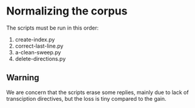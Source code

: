 # Normalizing the corpus

The scripts must be run in this order:
1. create-index.py
2. correct-last-line.py
3. a-clean-sweep.py
4. delete-directions.py

## Warning

We are concern that the scripts erase some replies, mainly due to lack of transciption directives, but the loss is tiny compared to the gain.